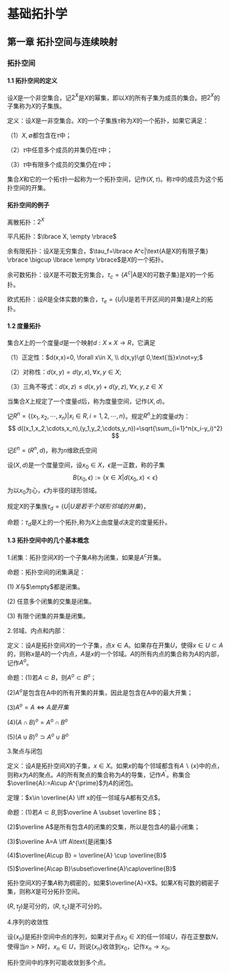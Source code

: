 # 基础拓扑学

## 第一章 拓扑空间与连续映射

### 拓扑空间

#### 1.1 拓扑空间的定义

设$X$是一个非空集合，记$2^X$是$X$的幂集，即以$X$的所有子集为成员的集合。把$2^X$的子集称为$X$的子集族。

定义：设$X$是一非空集合。$X$的一个子集族$\tau$称为$X$的一个拓扑，如果它满足：

（1）$X,\emptyset$都包含在$\tau$中；

（2）$\tau$中任意多个成员的并集仍在$\tau$中；

（3）$\tau$中有限多个成员的交集仍在$\tau$中；

集合$X$和它的一个拓$\tau$扑一起称为一个拓扑空间，记作$(X, \tau)$。称$\tau$中的成员为这个拓扑空间的开集。



#### 拓扑空间的例子

离散拓扑：$2^X$

平凡拓扑：$\lbrace X, \empty \rbrace$ 	

余有限拓扑：设$X$是无穷集合，$\tau_f=\lbrace A^c|\text{A是X的有限子集} \rbrace \bigcup \lbrace \empty \rbrace$是$X$的一个拓扑。

余可数拓扑：设$X$是不可数无穷集合，$\tau_c=\lbrace A^c|\text{A是X的可数子集} \rbrace$是$X$的一个拓扑。

欧式拓扑：设$R$是全体实数的集合，$\tau_e=\lbrace U|\text{U是若干开区间的并集} \rbrace$是$R$上的拓扑。

#### 1.2 度量拓扑

集合$X$上的一个度量$d$是一个映射$d:X\times X\to R$，它满足

（1）正定性：$d(x,x)=0, \forall x\in X, \\ d(x,y)\gt 0,\text{当}x\not=y;$

（2）对称性：$d(x,y)=d(y,x), \forall x, y \in X$;

（3）三角不等式：$d(x,z)\le d(x,y) + d(y,z),\;\forall x,y,z\in X$

当集合$X$上规定了一个度量$d$后，称为度量空间，记作$(X,d)$。



记$R^n=\lbrace (x_1,x_2,\cdots, x_n) | x_i\in R, i=1,2,\cdots,n\rbrace$。规定$R^n$上的度量$d$为：
$$
d((x_1,x_2,\cdots,x_n),(y_1,y_2,\cdots,y_n))=\sqrt{\sum_{i=1}^n(x_i-y_i)^2}
$$


记$E^n=(R^n,d)$，称为$n$维欧氏空间

设$(X,d)$是一个度量空间，设$x_0\in X$，$\epsilon$是一正数，称的子集
$$
B(x_0, \epsilon) :=\lbrace x\in X|d(x_0,x)\lt \epsilon \rbrace
$$
为以$x_0$为心，$\epsilon$为半径的球形领域。

规定$X$的子集族$\tau_d=\lbrace U|U是若干个球形邻域的并集 \rbrace$，

命题：$\tau_d$是$X$上的一个拓扑,称为$X$上由度量$d$决定的度量拓扑。

#### 1.3 拓扑空间中的几个基本概念

1.闭集：拓扑空间$X$的一个子集$A$称为闭集，如果是$A^c$开集。

命题：拓扑空间的闭集满足：

(1)	$X$与$\empty$都是闭集。

(2)	任意多个闭集的交集是闭集。

(3)	有限个闭集的并集是闭集。

2.邻域、内点和内部：

定义：设$A$是拓扑空间$X$的一个子集，点$x\in A$。如果存在开集$U$，使得$x\in U\subset A$的，则称$x$是$A$的一个内点，$A$是$x$的一个邻域。$A$的所有内点的集合称为$A$的内部，记作$A^o$。

命题：(1)若$A\subset B$，则$A^o\subset B^o$；

(2)$A^o$是包含在A中的所有开集的并集，因此是包含在A中的最大开集；

(3)$A^o=A\iff A是开集$ 

(4)$(A\cap B)^o=A^o\cap B^o$

(5)$(A\cup B)^o\supset A^o\cup B^o$

3.聚点与闭包

定义：设$A$是拓扑空间$X$的子集，$x\in X$。如果$x$的每个邻域都含有$A \backslash\lbrace x \rbrace$中的点，则称$x$为$A$的聚点。$A$的所有聚点的集合称为$A$的导集，记作$A^{\prime}$。称集合$\overline{A}:=A\cup A^{\prime}$为$A$的闭包。

定理：$x\in \overline{A} \iff x的任一邻域与A都有交点$。

命题：(1)若$A\subset B$,则$\overline A \subset \overline B$；

(2)$\overline A$是所有包含$A$的闭集的交集，所以是包含$A$的最小闭集；

(3)$\overline A=A \iff A\text{是闭集}$

(4)$\overline{A\cup B} = \overline{A} \cup \overline{B}$

(5)$\overline{A\cap B}\subset\overline{A}\cap\overline{B}$

拓扑空间$X$的子集$A$称为稠密的，如果$\overline{A}=X$。如果$X$有可数的稠密子集，则称$X$是可分拓扑空间。

$(R,\tau_f)$是可分的，$(R,\tau_c)$是不可分的。

4.序列的收敛性

设$\lbrace x_n \rbrace$是拓扑空间中点的序列，如果对于点$x_0\in X$的任一邻域$U$，存在正整数$N$，使得当$n\gt N$时，$x_n\in U$，则说$\lbrace x_n \rbrace$收敛到$x_0$，记作$x_n \to x_0$。

拓扑空间中的序列可能收敛到多个点。